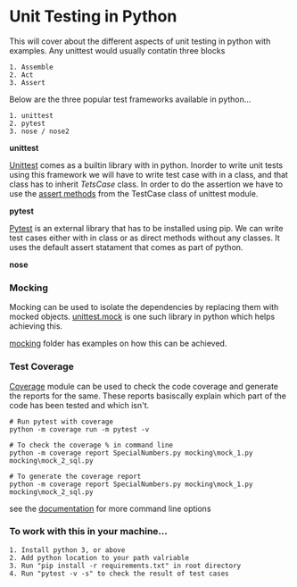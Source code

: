 # Unit Testing in Python

   This will cover about the different aspects of unit testing in python with examples. Any unittest would usually contatin three blocks
        
    1. Assemble
    2. Act
    3. Assert

 Below are the three popular test frameworks available in python...
        
    1. unittest
    2. pytest
    3. nose / nose2 
    
__unittest__
    
[Unittest](https://docs.python.org/3/library/unittest.html) comes as a builtin library with in python. Inorder to write unit tests using this framework we will have to write test case with in a class, and that class has to inherit _TetsCase_ class. In order to do the assertion we have to use the [assert methods](https://docs.python.org/3/library/unittest.html#unittest.TestCase.assertEqual) from the TestCase class of unittest module.
    
__pytest__
        
[Pytest](https://docs.pytest.org/en/stable/) is an external library that has to be installed using pip. We can write test cases either with in class or as direct methods without any classes. It uses the default assert statament that comes as part of python.
    
__nose__


### Mocking
  Mocking can be used to isolate the dependencies by replacing them with mocked objects.
  [unittest.mock](https://docs.python.org/3/library/unittest.mock.html) is one such library in python which helps achieving this.

  [mocking](https://github.com/vishwanatham/Python-Testing/tree/main/mocking) folder has examples on how this can be achieved.

### Test Coverage

  [Coverage](https://coverage.readthedocs.io/) module can be used to check the code coverage and generate the reports for the same. These reports basiscally explain which part of the code has been tested and which isn't. 

    # Run pytest with coverage
    python -m coverage run -m pytest -v

    # To check the coverage % in command line
    python -m coverage report SpecialNumbers.py mocking\mock_1.py mocking\mock_2_sql.py

    # To generate the coverage report
    python -m coverage report SpecialNumbers.py mocking\mock_1.py mocking\mock_2_sql.py
  
  see the [documentation](https://coverage.readthedocs.io/en/coverage-5.3/cmd.html) for more command line options

### To work with this in your machine...

    1. Install python 3, or above
    2. Add python location to your path valriable
    3. Run "pip install -r requirements.txt" in root directory
    4. Run "pytest -v -s" to check the result of test cases
